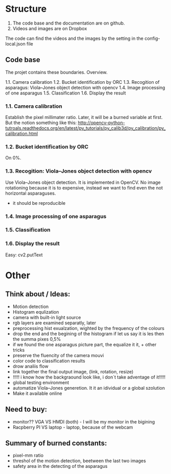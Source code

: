 # Structure
1. The code base and the documentation are on github.
2. Videos and images are on Dropbox

The code can find the videos and the images by the setting in the config-local.json file


## Code base
The projet contains these boundaries. Overview.

1.1. Camera calibration
1.2. Bucket identification by ORC
1.3. Recogition of asparagus: Viola–Jones object detection with opencv
1.4. Image processing of one asparagus
1.5. Classification
1.6. Display the result


### 1.1. Camera calibration
Establish the pixel millimater ratio. Later, it will be a burned variable at first. But the notion something like this:
http://opencv-python-tutroals.readthedocs.org/en/latest/py_tutorials/py_calib3d/py_calibration/py_calibration.html

### 1.2. Bucket identification by ORC
On 0%.

### 1.3. Recogition: Viola–Jones object detection with opencv

Use Viola–Jones object detection. It is implemented in OpenCV.
No image rotationing because it is to expensive, instead we want to find even the not horizontal asparaguses.
- it should be reproducible

### 1.4. Image processing of one asparagus


### 1.5. Classification


### 1.6. Display the result
Easy: cv2.putText


# Other
## Think about / Ideas:
- Motion detection
- Histogram equlization
- camera with built-in light source
- rgb layers are examined separatly, later
- preprocessing hist exualzation, wighted by the frequency of the colours
- drop the end and the begining of the histogram if let us say it is les then the summa pixes 0,5%
- if we found the one asparagus picture part, the equalize it it, + other tricks
- preserve the fluencity of the camera mouvi
- color code to classification results
- drow analiis flow
- link together the final output image, (link, rotation, resize)
- !!!!! i know how the backgraound look like, i don`t take adventage of it!!!!!
- global testing environment
- automatize Viola–Jones generetion. It it an idividual or a global szolution
- Make it available online


## Need to buy:
- monitor?? VGA VS HMDI (both) - I will be my monitor in the bigining
- Racpberry PI VS laptop - laptop, because of the webcam


## Summary of burned constants:
- pixel-mm ratio
- threshol of the motion detection, beetween the last two images
- safety area in the detecting of the asparagus
